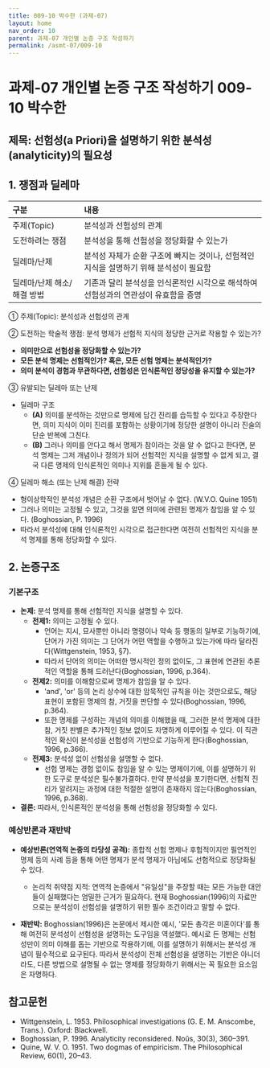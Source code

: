 ```yaml
---
title: 009-10 박수한 (과제-07)
layout: home
nav_order: 10
parent: 과제-07 개인별 논증 구조 작성하기
permalink: /asmt-07/009-10
---
```


# 과제-07 개인별 논증 구조 작성하기 009-10 박수한

## 제목: 선험성(a Priori)을 설명하기 위한 분석성(analyticity)의 필요성  

## 1. 쟁점과 딜레마

| 구분 | 내용 |
|:---|:---|
| 주제(Topic) | 분석성과 선험성의 관계 |
| 도전하려는 쟁점 | 분석성을 통해 선험성을 정당화할 수 있는가 |
| 딜레마/난제 | 분석성 자체가 순환 구조에 빠지는 것이나, 선험적인 지식을 설명하기 위해 분석성이 필요함 |
| 딜레마/난제 해소/해결 방법 | 기존과 달리 분석성을 인식론적인 시각으로 해석하여 선험성과의 연관성이 유효함을 증명 |

① 주제(Topic): 분석성과 선험성의 관계

② 도전하는 학술적 쟁점: 분석 명제가 선험적 지식의 정당한 근거로 작용할 수 있는가? 

- **의미만으로 선험성을 정당화할 수 있는가?**  
- **모든 분석 명제는 선험적인가? 혹은, 모든 선험 명제는 분석적인가?**  
- **의미 분석이 경험과 무관하다면, 선험성은 인식론적인 정당성을 유지할 수 있는가?**

③ 유발되는 딜레마 또는 난제

- 딜레마 구조
  - **(A)** 의미를 분석하는 것만으로 명제에 담긴 진리를 습득할 수 있다고 주장한다면, 의미 지식이 이미 진리를 포함하는 상황이기에 정당한 설명이 아니라 진술의 단순 반복에 그친다. 
  - **(B)** 그러나 의미를 안다고 해서 명제가 참이라는 것을 알 수 없다고 한다면, 분석 명제는 그저 개념이나 정의가 되어 선험적인 지식을 설명할 수 없게 되고, 결국 다른 명제의 인식론적인 의미나 지위를 흔들게 될 수 있다. 

④ 딜레마 해소 (또는 난제 해결) 전략

- 형이상학적인 분석성 개념은 순환 구조에서 벗어날 수 없다. (W.V.O. Quine 1951)
- 그러나 의미는 고정될 수 있고, 그것을 알면 의미에 관련된 명제가 참임을 알 수 있다. (Boghossian, P. 1996)
- 따라서 분석성에 대해 인식론적인 시각으로 접근한다면 여전히 선험적인 지식을 분석 명제를 통해 정당화할 수 있다. 

## 2. 논증구조

### 기본구조

- **논제:** 분석 명제를 통해 선험적인 지식을 설명할 수 있다. 
  - **전제1:** 의미는 고정될 수 있다. 
    - 언어는 지시, 묘사뿐만 아니라 명령이나 약속 등 행동의 일부로 기능하기에, 단어가 가진 의미는 그 단어가 어떤 역할을 수행하고 있는가에 따라 달라진다(Wittgenstein, 1953, §7).
	- 따라서 단어의 의미는 어떠한 명시적인 정의 없이도, 그 표현에 연관된 추론적인 역할을 통해 드러난다(Boghossian, 1996, p.364). 
  - **전제2:** 의미를 이해함으로써 명제가 참임을 알 수 있다. 
    - 'and', 'or' 등의 논리 상수에 대한 암묵적인 규칙을 아는 것만으로도, 해당 표현이 포함된 명제의 참, 거짓을 판단할 수 있다(Boghossian, 1996, p.364). 
    - 또한 명제를 구성하는 개념의 의미를 이해했을 때, 그러한 분석 명제에 대한 참, 거짓 판별은 추가적인 정보 없이도 자명하게 이루어질 수 있다. 이 직관적인 확신이 분석성을 선험성의 기반으로 기능하게 한다(Boghossian, 1996, p.366). 
  - **전제3:** 분석성 없이 선험성을 설명할 수 없다. 
      - 선험 명제는 경험 없이도 참임을 알 수 있는 명제이기에, 이를 설명하기 위한 도구로 분석성은 필수불가결하다. 만약 분석성을 포기한다면, 선험적 진리가 알려지는 과정에 대한 적절한 설명이 존재하지 않는다(Boghossian, 1996, p.368). 
- **결론:** 따라서, 인식론적인 분석성을 통해 선험성을 정당화할 수 있다.  

### 예상반론과 재반박

- **예상반론(연역적 논증의 타당성 공격):** 종합적 선험 명제나 후험적이지만 필연적인 명제 등의 사례 등을 통해 어떤 명제가 분석 명제가 아님에도 선험적으로 정당화될 수 있다.  
  - 논리적 취약점 지적: 연역적 논증에서 "유일성"을 주장할 때는 모든 가능한 대안들이 실패했다는 엄밀한 근거가 필요하다. 현재 Boghossian(1996)의 자료만으로는 분석성이 선험성을 설명하기 위한 필수 조건이라고 말할 수 없다. 

- **재반박:** Boghossian(1996)은 논문에서 제시한 예시, '모든 총각은 미혼이다'를 통해 여전히 분석성이 선험성을 설명하는 도구임을 역설했다. 예시로 든 명제는 선험성만이 의미 이해를 돕는 기반으로 작용하기에, 이를 설명하기 위해서는 분석성 개념이 필수적으로 요구된다. 따라서 분석성이 전체 선험성을 설명하는 기반은 아니더라도, 다른 방법으로 설명될 수 없는 명제를 정당화하기 위해서는 꼭 필요한 요소임은 자명하다. 

## 참고문헌

- Wittgenstein, L. 1953. Philosophical investigations (G. E. M. Anscombe, Trans.). Oxford: Blackwell.
- Boghossian, P. 1996. Analyticity reconsidered. Noûs, 30(3), 360–391.
- Quine, W. V. O. 1951. Two dogmas of empiricism. The Philosophical Review, 60(1), 20–43.